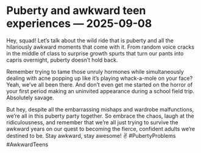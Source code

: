 # Puberty and awkward teen experiences — 2025-09-08

Hey, squad! Let’s talk about the wild ride that is puberty and all the hilariously awkward moments that come with it. From random voice cracks in the middle of class to surprise growth spurts that turn our pants into capris overnight, puberty doesn’t hold back.

Remember trying to tame those unruly hormones while simultaneously dealing with acne popping up like it’s playing whack-a-mole on your face? Yeah, we’ve all been there. And don’t even get me started on the horror of your first period making an uninvited appearance during a school field trip. Absolutely savage.

But hey, despite all the embarrassing mishaps and wardrobe malfunctions, we’re all in this puberty party together. So embrace the chaos, laugh at the ridiculousness, and remember that we’re all just trying to survive the awkward years on our quest to becoming the fierce, confident adults we’re destined to be. Stay awkward, stay awesome! ✌️ #PubertyProblems #AwkwardTeens